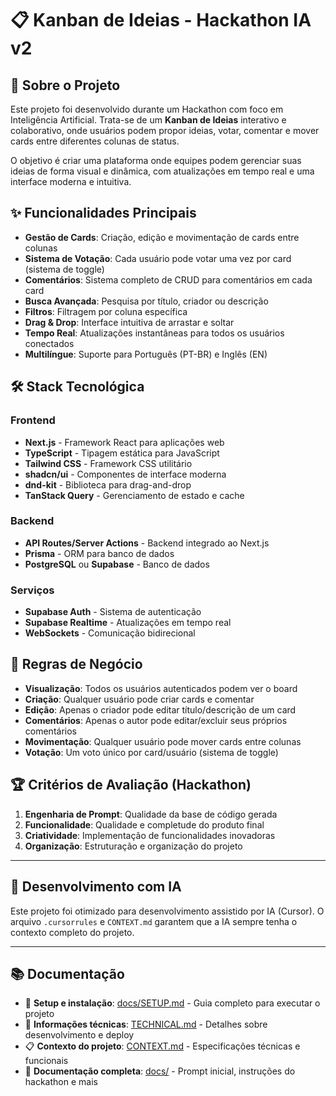 # 📋 Kanban de Ideias - Hackathon IA v2

## 🎯 Sobre o Projeto

Este projeto foi desenvolvido durante um Hackathon com foco em Inteligência Artificial. Trata-se de um **Kanban de Ideias** interativo e colaborativo, onde usuários podem propor ideias, votar, comentar e mover cards entre diferentes colunas de status.

O objetivo é criar uma plataforma onde equipes podem gerenciar suas ideias de forma visual e dinâmica, com atualizações em tempo real e uma interface moderna e intuitiva.

## ✨ Funcionalidades Principais

- **Gestão de Cards**: Criação, edição e movimentação de cards entre colunas
- **Sistema de Votação**: Cada usuário pode votar uma vez por card (sistema de toggle)
- **Comentários**: Sistema completo de CRUD para comentários em cada card
- **Busca Avançada**: Pesquisa por título, criador ou descrição
- **Filtros**: Filtragem por coluna específica
- **Drag & Drop**: Interface intuitiva de arrastar e soltar
- **Tempo Real**: Atualizações instantâneas para todos os usuários conectados
- **Multilíngue**: Suporte para Português (PT-BR) e Inglês (EN)

## 🛠️ Stack Tecnológica

### Frontend
- **Next.js** - Framework React para aplicações web
- **TypeScript** - Tipagem estática para JavaScript
- **Tailwind CSS** - Framework CSS utilitário
- **shadcn/ui** - Componentes de interface moderna
- **dnd-kit** - Biblioteca para drag-and-drop
- **TanStack Query** - Gerenciamento de estado e cache

### Backend
- **API Routes/Server Actions** - Backend integrado ao Next.js
- **Prisma** - ORM para banco de dados
- **PostgreSQL** ou **Supabase** - Banco de dados

### Serviços
- **Supabase Auth** - Sistema de autenticação
- **Supabase Realtime** - Atualizações em tempo real
- **WebSockets** - Comunicação bidirecional

## 🔐 Regras de Negócio

- **Visualização**: Todos os usuários autenticados podem ver o board
- **Criação**: Qualquer usuário pode criar cards e comentar
- **Edição**: Apenas o criador pode editar título/descrição de um card
- **Comentários**: Apenas o autor pode editar/excluir seus próprios comentários
- **Movimentação**: Qualquer usuário pode mover cards entre colunas
- **Votação**: Um voto único por card/usuário (sistema de toggle)

## 🏆 Critérios de Avaliação (Hackathon)

1. **Engenharia de Prompt**: Qualidade da base de código gerada
2. **Funcionalidade**: Qualidade e completude do produto final
3. **Criatividade**: Implementação de funcionalidades inovadoras
4. **Organização**: Estruturação e organização do projeto

---

## 🤖 Desenvolvimento com IA

Este projeto foi otimizado para desenvolvimento assistido por IA (Cursor). O arquivo `.cursorrules` e `CONTEXT.md` garantem que a IA sempre tenha o contexto completo do projeto.

---

## 📚 Documentação

- 🚀 **Setup e instalação**: [docs/SETUP.md](./docs/SETUP.md) - Guia completo para executar o projeto
- 📄 **Informações técnicas**: [TECHNICAL.md](./TECHNICAL.md) - Detalhes sobre desenvolvimento e deploy
- 📋 **Contexto do projeto**: [CONTEXT.md](./CONTEXT.md) - Especificações técnicas e funcionais  
- 📁 **Documentação completa**: [docs/](./docs/) - Prompt inicial, instruções do hackathon e mais
